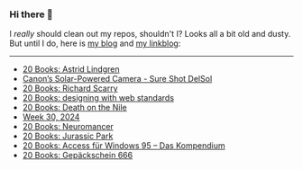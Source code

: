 ### Hi there 👋

I _really_ should clean out my repos, shouldn't I? Looks all a bit old and dusty. But until I do, here is [my blog](https://lostfocus.de/) and [my linkblog](https://dominikschwind.com/links):

--- 

<!-- POST-LIST:START -->
- [20 Books: Astrid Lindgren](https://lostfocus.de/2024/08/01/20-books-astrid-lindgren/)
- [Canon’s Solar-Powered Camera - Sure Shot DelSol](https://www.youtube.com/watch?v=MDcpKXHjd2Q)
- [20 Books: Richard Scarry](https://lostfocus.de/2024/07/31/20-books-richard-scarry/)
- [20 Books: designing with web standards](https://lostfocus.de/2024/07/30/20-books-designing-with-web-standards/)
- [20 Books: Death on the Nile](https://lostfocus.de/2024/07/29/20-books-death-on-the-nile/)
- [Week 30, 2024](https://lostfocus.de/2024/07/28/week-30-2024/)
- [20 Books: Neuromancer](https://lostfocus.de/2024/07/28/20-books-neuromancer/)
- [20 Books: Jurassic Park](https://lostfocus.de/2024/07/27/20-books-jurassic-park/)
- [20 Books: Access für Windows 95 – Das Kompendium](https://lostfocus.de/2024/07/26/20-books-access-fur-windows-95-das-kompendium/)
- [20 Books: Gepäckschein 666](https://lostfocus.de/2024/07/25/20-books-gepackschein-666/)
<!-- POST-LIST:END -->

<!--
**lostfocus/lostfocus** is a ✨ _special_ ✨ repository because its `README.md` (this file) appears on your GitHub profile.

Here are some ideas to get you started:

- 🔭 I’m currently working on ...
- 🌱 I’m currently learning ...
- 👯 I’m looking to collaborate on ...
- 🤔 I’m looking for help with ...
- 💬 Ask me about ...
- 📫 How to reach me: ...
- 😄 Pronouns: ...
- ⚡ Fun fact: ...
-->
